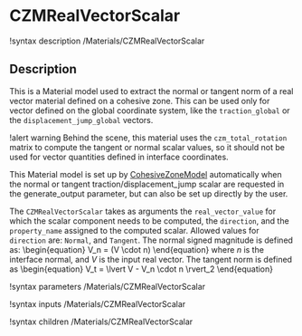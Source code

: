 # CZMRealVectorScalar

!syntax description /Materials/CZMRealVectorScalar

## Description

This is a Material model used to extract the normal or tangent norm of a real vector material defined on a cohesive zone. This can be used only for vector defined on the global coordinate system, like the `traction_global` or the `displacement_jump_global` vectors.

!alert warning
Behind the scene, this material uses the `czm_total_rotation` matrix to compute the tangent or normal scalar values, so it should not be used for vector quantities defined in interface coordinates.

This Material model is set up by [CohesiveZoneModel](CohesiveZoneModel/index.md) automatically
when the normal or tangent traction/displacement_jump scalar are requested in the generate_output parameter, but can also be set up directly by the user.  

The `CZMRealVectorScalar` takes as arguments the `real_vector_value`  for which the scalar component needs to be computed, the `direction`, and the `property_name` assigned to the computed scalar.
Allowed values for `direction` are: `Normal`, and `Tangent`.
The normal signed magnitude is defined as:
\begin{equation}
V_n = (V \cdot n)
\end{equation}
where $n$ is the interface normal, and $V$ is the input real vector.
The tangent norm is defined as
\begin{equation}
V_t = \lvert V - V_n \cdot n \rvert_2
\end{equation}

!syntax parameters /Materials/CZMRealVectorScalar

!syntax inputs /Materials/CZMRealVectorScalar

!syntax children /Materials/CZMRealVectorScalar
